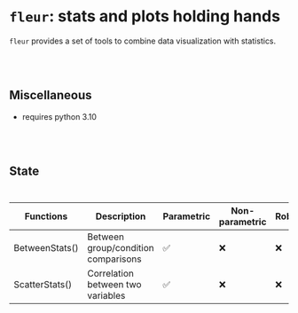 

<!-- Automatically generated, uses README.qmd to modify README.md -->

# `fleur`: stats and plots holding hands

`fleur` provides a set of tools to combine data visualization with
statistics.

<br><br>

## Miscellaneous

- requires python 3.10

<br><br>

## State

<div id="ekmiylycwc" style="padding-left:0px;padding-right:0px;padding-top:10px;padding-bottom:10px;overflow-x:auto;overflow-y:auto;width:auto;height:auto;">
<style>
#ekmiylycwc table {
          font-family: -apple-system, BlinkMacSystemFont, 'Segoe UI', Roboto, Oxygen, Ubuntu, Cantarell, 'Helvetica Neue', 'Fira Sans', 'Droid Sans', Arial, sans-serif;
          -webkit-font-smoothing: antialiased;
          -moz-osx-font-smoothing: grayscale;
        }
&#10;#ekmiylycwc thead, tbody, tfoot, tr, td, th { border-style: none; }
 tr { background-color: transparent; }
#ekmiylycwc p { margin: 0; padding: 0; }
 #ekmiylycwc .gt_table { display: table; border-collapse: collapse; line-height: normal; margin-left: auto; margin-right: auto; color: #333333; font-size: 16px; font-weight: normal; font-style: normal; background-color: #FFFFFF; width: auto; border-top-style: solid; border-top-width: 2px; border-top-color: #A8A8A8; border-right-style: none; border-right-width: 2px; border-right-color: #D3D3D3; border-bottom-style: solid; border-bottom-width: 2px; border-bottom-color: #A8A8A8; border-left-style: none; border-left-width: 2px; border-left-color: #D3D3D3; }
 #ekmiylycwc .gt_caption { padding-top: 4px; padding-bottom: 4px; }
 #ekmiylycwc .gt_title { color: #333333; font-size: 125%; font-weight: initial; padding-top: 4px; padding-bottom: 4px; padding-left: 5px; padding-right: 5px; border-bottom-color: #FFFFFF; border-bottom-width: 0; }
 #ekmiylycwc .gt_subtitle { color: #333333; font-size: 85%; font-weight: initial; padding-top: 3px; padding-bottom: 5px; padding-left: 5px; padding-right: 5px; border-top-color: #FFFFFF; border-top-width: 0; }
 #ekmiylycwc .gt_heading { background-color: #FFFFFF; text-align: center; border-bottom-color: #FFFFFF; border-left-style: none; border-left-width: 1px; border-left-color: #D3D3D3; border-right-style: none; border-right-width: 1px; border-right-color: #D3D3D3; }
 #ekmiylycwc .gt_bottom_border { border-bottom-style: solid; border-bottom-width: 2px; border-bottom-color: #D3D3D3; }
 #ekmiylycwc .gt_col_headings { border-top-style: solid; border-top-width: 2px; border-top-color: #D3D3D3; border-bottom-style: solid; border-bottom-width: 2px; border-bottom-color: #D3D3D3; border-left-style: none; border-left-width: 1px; border-left-color: #D3D3D3; border-right-style: none; border-right-width: 1px; border-right-color: #D3D3D3; }
 #ekmiylycwc .gt_col_heading { color: #333333; background-color: #FFFFFF; font-size: 100%; font-weight: normal; text-transform: inherit; border-left-style: none; border-left-width: 1px; border-left-color: #D3D3D3; border-right-style: none; border-right-width: 1px; border-right-color: #D3D3D3; vertical-align: bottom; padding-top: 5px; padding-bottom: 5px; padding-left: 5px; padding-right: 5px; overflow-x: hidden; }
 #ekmiylycwc .gt_column_spanner_outer { color: #333333; background-color: #FFFFFF; font-size: 100%; font-weight: normal; text-transform: inherit; padding-top: 0; padding-bottom: 0; padding-left: 4px; padding-right: 4px; }
 #ekmiylycwc .gt_column_spanner_outer:first-child { padding-left: 0; }
 #ekmiylycwc .gt_column_spanner_outer:last-child { padding-right: 0; }
 #ekmiylycwc .gt_column_spanner { border-bottom-style: solid; border-bottom-width: 2px; border-bottom-color: #D3D3D3; vertical-align: bottom; padding-top: 5px; padding-bottom: 5px; overflow-x: hidden; display: inline-block; width: 100%; }
 #ekmiylycwc .gt_spanner_row { border-bottom-style: hidden; }
 #ekmiylycwc .gt_group_heading { padding-top: 8px; padding-bottom: 8px; padding-left: 5px; padding-right: 5px; color: #333333; background-color: #FFFFFF; font-size: 100%; font-weight: initial; text-transform: inherit; border-top-style: solid; border-top-width: 2px; border-top-color: #D3D3D3; border-bottom-style: solid; border-bottom-width: 2px; border-bottom-color: #D3D3D3; border-left-style: none; border-left-width: 1px; border-left-color: #D3D3D3; border-right-style: none; border-right-width: 1px; border-right-color: #D3D3D3; vertical-align: middle; text-align: left; }
 #ekmiylycwc .gt_empty_group_heading { padding: 0.5px; color: #333333; background-color: #FFFFFF; font-size: 100%; font-weight: initial; border-top-style: solid; border-top-width: 2px; border-top-color: #D3D3D3; border-bottom-style: solid; border-bottom-width: 2px; border-bottom-color: #D3D3D3; vertical-align: middle; }
 #ekmiylycwc .gt_from_md> :first-child { margin-top: 0; }
 #ekmiylycwc .gt_from_md> :last-child { margin-bottom: 0; }
 #ekmiylycwc .gt_row { padding-top: 8px; padding-bottom: 8px; padding-left: 5px; padding-right: 5px; margin: 10px; border-top-style: solid; border-top-width: 1px; border-top-color: #D3D3D3; border-left-style: none; border-left-width: 1px; border-left-color: #D3D3D3; border-right-style: none; border-right-width: 1px; border-right-color: #D3D3D3; vertical-align: middle; overflow-x: hidden; }
 #ekmiylycwc .gt_stub { color: #333333; background-color: #FFFFFF; font-size: 100%; font-weight: initial; text-transform: inherit; border-right-style: solid; border-right-width: 2px; border-right-color: #D3D3D3; padding-left: 5px; padding-right: 5px; }
 #ekmiylycwc .gt_stub_row_group { color: #333333; background-color: #FFFFFF; font-size: 100%; font-weight: initial; text-transform: inherit; border-right-style: solid; border-right-width: 2px; border-right-color: #D3D3D3; padding-left: 5px; padding-right: 5px; vertical-align: top; }
 #ekmiylycwc .gt_row_group_first td { border-top-width: 2px; }
 #ekmiylycwc .gt_row_group_first th { border-top-width: 2px; }
 #ekmiylycwc .gt_striped { background-color: rgba(128,128,128,0.05); }
 #ekmiylycwc .gt_table_body { border-top-style: solid; border-top-width: 2px; border-top-color: #D3D3D3; border-bottom-style: solid; border-bottom-width: 2px; border-bottom-color: #D3D3D3; }
 #ekmiylycwc .gt_sourcenotes { color: #333333; background-color: #FFFFFF; border-bottom-style: none; border-bottom-width: 2px; border-bottom-color: #D3D3D3; border-left-style: none; border-left-width: 2px; border-left-color: #D3D3D3; border-right-style: none; border-right-width: 2px; border-right-color: #D3D3D3; }
 #ekmiylycwc .gt_sourcenote { font-size: 90%; padding-top: 4px; padding-bottom: 4px; padding-left: 5px; padding-right: 5px; text-align: left; }
 #ekmiylycwc .gt_left { text-align: left; }
 #ekmiylycwc .gt_center { text-align: center; }
 #ekmiylycwc .gt_right { text-align: right; font-variant-numeric: tabular-nums; }
 #ekmiylycwc .gt_font_normal { font-weight: normal; }
 #ekmiylycwc .gt_font_bold { font-weight: bold; }
 #ekmiylycwc .gt_font_italic { font-style: italic; }
 #ekmiylycwc .gt_super { font-size: 65%; }
 #ekmiylycwc .gt_footnote_marks { font-size: 75%; vertical-align: 0.4em; position: initial; }
 #ekmiylycwc .gt_asterisk { font-size: 100%; vertical-align: 0; }
 &#10;</style>

| Functions | Description | Parametric | Non-parametric | Robust | Bayesian |
|----|----|----|----|----|----|
| BetweenStats() | Between group/condition comparisons | ✅ | ❌ | ❌ | ❌ |
| ScatterStats() | Correlation between two variables | ✅ | ❌ | ❌ | ❌ |

&#10;</div>
